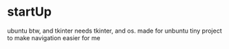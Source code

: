# startUp
ubuntu btw, and tkinter
needs tkinter, and os. made for unbuntu
tiny project to make navigation easier for me
